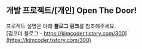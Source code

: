 ## 개발 프로젝트/[개인] Open The Door!
프로젝트 설명은 아래 **블로그 링크**를 참조해주세요.  
[김코더 블로그 - https://kimcoder.tistory.com/300](https://kimcoder.tistory.com/300)
